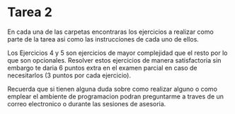 # Tarea 2

En cada una de las carpetas encontraras los ejercicios a realizar como parte de la tarea asi como las instrucciones de cada uno de ellos.

Los Ejercicios 4 y 5 son ejercicios de mayor complejidad que el resto por lo que son opcionales. Resolver estos ejercicios de manera satisfactoria sin embargo te daria 6 puntos extra en el examen parcial en caso de necesitarlos (3 puntos por cada ejercicio).

Recuerda que si tienen alguna duda sobre como realizar alguno o como emplear el ambiente de programacion podran preguntarme a traves de un correo electronico o durante las sesiones de asesoria.
